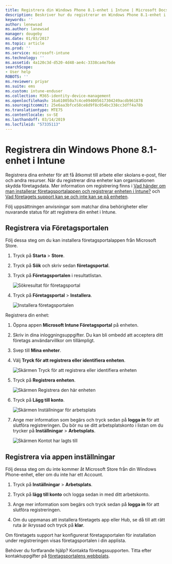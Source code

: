 ```yaml
---
title: Registrera din Windows Phone 8.1-enhet i Intune | Microsoft Docs
description: Beskriver hur du registrerar en Windows Phone 8.1-enhet i Intune
keywords: ''
author: lenewsad
ms.author: lanewsad
manager: dougeby
ms.date: 01/03/2017
ms.topic: article
ms.prod: ''
ms.service: microsoft-intune
ms.technology: ''
ms.assetid: 4a120c3d-d520-4d48-ae4c-3338ca4e7bde
searchScope:
- User help
ROBOTS: ''
ms.reviewer: priyar
ms.suite: ems
ms.custom: intune-enduser
ms.collection: M365-identity-device-management
ms.openlocfilehash: 16a610050a7c4ce094005617304249acdb961878
ms.sourcegitcommit: 25e6aa3bfce58ce8d9f8c054bc338cc3dff4a78b
ms.translationtype: MTE75
ms.contentlocale: sv-SE
ms.lasthandoff: 03/14/2019
ms.locfileid: "57335113"
---
```

# <a name="enroll-your-windows-phone-81-device-in-intune"></a>Registrera din Windows Phone 8.1-enhet i Intune  

Registrera dina enheter för att få åtkomst till arbete eller skolans e-post, filer och andra resurser. När du registrerar dina enheter kan organisationen skydda företagsdata. Mer information om registrering finns i [Vad händer om man installerar företagsportalappen och registrerar enheten i Intune?](what-happens-if-you-install-the-company-portal-app-and-enroll-your-device-in-intune-windows.md) och [Vad företagets support kan se och inte kan se på enheten](what-info-can-your-company-see-when-you-enroll-your-device-in-intune.md).  

Följ uppsättningen anvisningar som matchar dina behörigheter eller nuvarande status för att registrera din enhet i Intune.

## <a name="enroll-through-company-portal"></a>Registrera via Företagsportalen  
Följ dessa steg om du kan installera företagsportalappen från Microsoft Store. 

1.  Tryck på **Starta** > **Store**.  

2.  Tryck på **Sök** och skriv sedan **företagsportal**.  

3.  Tryck på **Företagsportalen** i resultatlistan.  


    ![Sökresultat för företagsportal](./media/WP81-1-CP-search-store-v2.png)  

4.  Tryck på **Företagsportal**  &gt; **Installera**.  


    ![Installera företagsportalen](./media/WP81-2-CP-install-v2.png)  

Registrera din enhet:  

1.  Öppna appen **Microsoft Intune Företagsportal** på enheten.  


2.  Skriv in dina inloggningsuppgifter. Du kan bli ombedd att acceptera ditt företags användarvillkor om tillämpligt.  

3.  Svep till **Mina enheter**.  

4.  Välj **Tryck för att registrera eller identifiera enheten**.  


    ![Skärmen Tryck för att registrera eller identifiera enheten](./media/WP81-enroll-1-swipe-my-devices.png)  

5.  Tryck på **Registrera enheten**.  


    ![Skärmen Registrera den här enheten](./media/WP81-enroll-2-enroll-this-device.png)  

6.  Tryck på **Lägg till konto**.  


    ![Skärmen Inställningar för arbetsplats](./media/WP81-enroll-3-workplace-add-acct.png)  

7.  Ange mer information som begärs och tryck sedan på **logga in** för att slutföra registreringen. Du bör nu se ditt arbetsplatskonto i listan om du trycker på **Inställningar** &gt; **Arbetsplats**.  


    ![Skärmen Kontot har lagts till](./media/WP81-enroll-4-account-added.png)  

## <a name="enroll-through-settings-app"></a>Registrera via appen inställningar  
Följ dessa steg om du inte kommer åt Microsoft Store från din Windows Phone-enhet, eller om du inte har ett Account.

1.  Tryck på **Inställningar** &gt; **Arbetsplats**.  

2.  Tryck på **lägg till konto** och logga sedan in med ditt arbetskonto.  

3.  Ange mer information som begärs och tryck sedan på **logga in** för att slutföra registreringen.  

4.  Om du uppmanas att installera företagets app eller Hub, se då till att rätt ruta är ikryssad och tryck på **klar**.  

Om företagets support har konfigurerat företagsportalen för installation under registreringen visas företagsportalen i din applista.  

Behöver du fortfarande hjälp? Kontakta företagssupporten. Titta efter kontaktuppgifter på [företagsportalens webbplats](https://go.microsoft.com/fwlink/?linkid=2010980).
